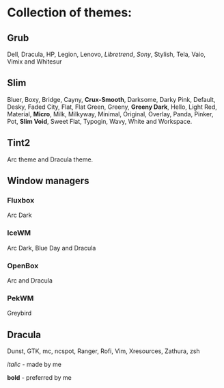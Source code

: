 # Collection of themes:


## Grub

Dell, Dracula, HP, Legion, Lenovo, *Libretrend*, *Sony*, Stylish, Tela, Vaio, Vimix and Whitesur

## Slim

Bluer, Boxy, Bridge, Cayny, **Crux-Smooth**, Darksome, Darky Pink, Default, Desky, Faded City, Flat, Flat Green, Greeny, **Greeny Dark**, Hello, Light Red, Material, **Micro**, Milk, Milkyway, Minimal, Original, Overlay, Panda, Pinker, Pot, **Slim Void**, Sweet Flat, Typogin, Wavy, White and Workspace.
		
## Tint2

Arc theme and Dracula theme.

## Window managers

### Fluxbox

Arc Dark

### IceWM

Arc Dark, Blue Day and Dracula

### OpenBox

Arc and Dracula

### PekWM

Greybird

## Dracula

Dunst, GTK, mc, ncspot, Ranger, Rofi, Vim, Xresources, Zathura, zsh

*italic* - made by me

**bold** - preferred by me
